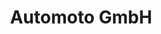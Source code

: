 ---
title: "Automoto GmbH"
url: /saalfelden-am-steinernen-meer/automoto-gmbh/
shop: Autowerkstatt
---